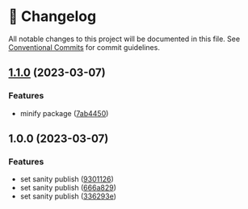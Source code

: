 <!-- markdownlint-disable --><!-- textlint-disable -->

# 📓 Changelog

All notable changes to this project will be documented in this file. See
[Conventional Commits](https://conventionalcommits.org) for commit guidelines.

## [1.1.0](https://github.com/pogasanov/sanity-color-list/compare/v1.0.0...v1.1.0) (2023-03-07)

### Features

- minify package ([7ab4450](https://github.com/pogasanov/sanity-color-list/commit/7ab44508d227074617c3eadad67c0c5f82512d82))

## 1.0.0 (2023-03-07)

### Features

- set sanity publish ([9301126](https://github.com/pogasanov/sanity-color-list/commit/9301126aac11f35a142daeb5ba42d1734b1cfd34))
- set sanity publish ([666a829](https://github.com/pogasanov/sanity-color-list/commit/666a82912a44bc160b9a73c3c508c9c2a25b5e63))
- set sanity publish ([336293e](https://github.com/pogasanov/sanity-color-list/commit/336293edbaa72a370a909c7b3b72f13b33fdb19a))
